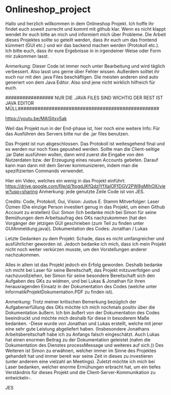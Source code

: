 # Onlineshop_project
Hallo und herzlich willkommen in dem Onlineshop Projekt. Ich hoffe ihr findet euch soweit zurrecht und kommt mit github klar. Wenn es nicht klappt wendet ihr euch bitte an mich und informiert mich über Probleme. Die Arbeit dieses Projektes sollte so geteilt werden, dass ihr euch um das frontend kümmert (GUI etc.) und wir das backend machen werden (Protokoll etc.). Ich bitte euch, dass ihr eure Ergebnisse in in irgendeiner Weise oder Form mir zukommen lasst.

Anmerkung: Dieser Code ist immer noch unter Bearbeitung und wird täglich verbessert. Also lasst uns gerne über Fehler wissen.
Außerdem solltet ihr euch nur mit den .java Files beschäftigen. Die meisten anderen sind auto generiert von dem Java Editor. Also sind jene nicht wirklich hilfreich für euch.

################# NUR DIE .JAVA FILES SIND WICHTIG DER REST IST JAVA EDITOR MÜLL##################################################

https://youtu.be/MAlSjtxy5ak

Weil das Projekt nun in der End-phase ist, hier noch eine weitere Info: Für das Ausführen des Servers bitte nur die .jar files benutzen.

Das Projekt ist nun abgeschlossen. Das Protokoll ist weitesgehend final und es werden nur noch fixes gepushed werden. Sollte man die Client-seitige .jar Datei ausführen wollen, dann wird zuerst die Eingabe von den Nutzerdaten bzw. der Erzeugung eines neuen Accounts gebeten. Darauf kann man dann mit dem Server kommunizieren, indem man die spezifizierten Commands verwendet. 

Hier ein Video, welches ein wenig in das Projekt einführt:
https://drive.google.com/file/d/1togdJKfQdzlYfXaIOFfDGV2PW8gMlhOX/view?usp=sharing
Anmerkung: jede genutzte Zeile Code ist von JES.

Credits:
Code, Protokoll, Gui, Vision: Justus E. Stamm
Mitverfolger: Laser Özmen (Die einzige Person investiert genug in das Projekt, um einen Github Account zu erstellen)
Gui: Simon (Ich bedanke mich bei Simon für seine Bemühungen dem Arbeitsaufrag des GKs nachzukommen (hat den Vorgänger der jetzigen GUI geschrieben (zum Teil zu finden unter GUIAnmeldung.java)).
Dokumentation des Codes: Jonathan / Lukas

Letzte Gedanken zu dem Projekt:
Schade, dass es nicht umfangreicher und ausführlicher geworden ist. Jedoch bedanke ich mich, dass ich mein Projekt nicht noch weiter verkürzen musste, um den Vorstellungen anderer nachzukommen. 

Alles in allem ist das Projekt jedoch ein Erfolg geworden. Deshalb bedanke ich micht bei Laser für seine Bereitschaft, das Projekt mitzuverfolgen und nachzuvollziehen, bei Simon für seine besondere Bereitschaft sich den Aufgaben des GKs zu widmen, und bei Lukas & Jonathan für ihren herausragenden Einsatz in der Dokumentation des Codes (welche unter InformatikProjektDokumentation.PDF zu finden ist).

Anmerkung: Trotz meiner kritischen Bemerkung bezüglich der Aufgabenerfüllung des GKs möchte ich mich nochmals positiv über die Dokumentation äußern. Ich bin äußert von der Dokumentation des Codes beeindruckt und möchte mich deshalb für diese in besoderem Maße bedanken. -Diese wurde von Jonathan und Lukas erstellt, welche mit jener eine sehr gute Leistung abgeliefert haben. (Insbesondere Jonathans Arbeitsbereitschaft habe ich zu Anfangs falsch eingeschätzt. Auch Lukas hat einen enormen Beitrag zu der Dokumentation geleistet (nahm die Dokumentation des Dienstes processMessage und weiteres auf sich.)) Des Weiteren ist Simon zu erwähnen, welcher immer im Sinne des Projektes gehandelt hat und immer bereit war seine Zeit in dieses zu investieren (unter anderem eine vielzahl an Meetings). Zuletzt möchte ich mich bei Laser bedanken, welcher enorme Ermühungen erbracht hat, um ein tiefes Verständnis für dieses Projekt und die Client-Server-Kommunikation zu entwickeln-. 

JES
